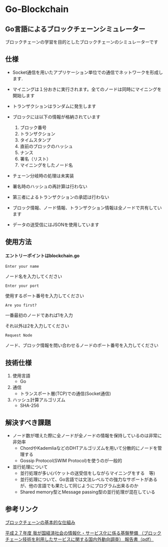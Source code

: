 # Go-Blockchain
## Go言語によるブロックチェーンシミュレーター
ブロックチェーンの学習を目的としたブロックチェーンのシミュレーターです

## 仕様
- Socket通信を用いたアプリケーション単位での通信でネットワークを形成します.

- マイニングは１分おきに実行されます。全てのノードは同時にマイニングを開始します
- トランザクションはランダムに発生します
- ブロックには以下の情報が格納されています
   1. ブロック番号
   2. トランザクション
   3. タイムスタンプ
   4. 直前のブロックのハッシュ
   5. ナンス
   6. 署名（リスト）
   7. マイニングをしたノード名
- チェーン分岐時の処理は未実装
- 署名時のハッシュの再計算は行わない
- 第三者によるトランザクションの承認は行わない
- ブロック情報、ノード情報、トランザクション情報は全ノードで共有しています
- データの送受信にはJSONを使用しています

## 使用方法
#### エントリーポイントはblockchain.go

`Enter your name`

ノード名を入力してください

`Enter your port`

使用するポート番号を入力してください

`Are you first?`

一番最初のノードであれば1を入力

それ以外は2を入力してください

`Request Node`

ノード、ブロック情報を問い合わせるノードのポート番号を入力してください


## 技術仕様
1. 使用言語
   - Go
2. 通信
   - トランスポート層(TCP)での通信(Socket通信)
3. ハッシュ計算アルゴリズム
   - SHA-256
   
## 解決すべき課題
 - ノード数が増えた際に全ノードが全ノードの情報を保持しているのは非常に非効率
    - ChordやKademliaなどのDHTアルゴリズムを用いて分散的にノードを管理する
    - Gossip Protocol(SWIM Protocol)を使うのが一般的
 - 並行処理について
    - 並行処理が多い(パケットの送受信をしながらマイニングをする　等)
    - 並行処理について、Go言語では文法レベルでの強力なサポートがあるが、他の言語でも果たして同じようにプログラム出来るのか
    - Shared memory型とMessage passing型の並行処理が混在している
    
## 参考リンク
[ブロックチェーンの基本的な仕組み](https://blockchain-jp.com/guides/4) 

[平成２７年度  我が国経済社会の情報化・サービス化に係る基盤整備
（ブロックチェーン技術を利用したサービスに関する国内外動向調査） 
報告書（pdf）](http://www.meti.go.jp/press/2016/04/20160428003/20160428003-2.pdf) 


    
